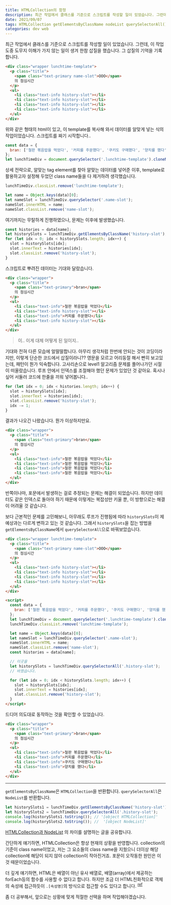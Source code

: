 ```yaml
---
title: HTMLCollection의 함정
description: 최근 작업에서 클래스를 기준으로 스크립트를 작성할 일이 있었습니다. 그런데, 이 작업 도중 도무지 이해가 가지 않는 일이 생겨 한참 삽질을 했습니다. 그 삽질의 기억을 기록합니다.
date: 2021/09/07
tags: HTMLCollection getElementsByClassName nodeList querySelectorAll()
categories: dev web
---
```


최근 작업에서 클래스를 기준으로 스크립트를 작성할 일이 있었습니다. 그런데, 이 작업 도중 도무지 이해가 가지 않는 일이 생겨 한참 삽질을 했습니다. 그 삽질의 기억을 기록합니다.

```html
<div class="wrapper lunchtime-template">
  <p class="title">
    <span class="text-primary name-slot">OOO</span>
    의 점심시간
  </p>
  <ul>
    <li class="text-info history-slot"></li>
    <li class="text-info history-slot"></li>
    <li class="text-info history-slot"></li>
    <li class="text-info history-slot"></li>
  </ul>
</div>
```

위와 같은 형태의 html이 있고, 이 template를 복사해 와서 데이터를 알맞게 넣는 식의 작업이었습니다.
스크립트를 짜기 시작합니다..

```javascript
const data = {
  bran: ['철판 볶음밥을 먹었다', '커피를 주문했다', '쿠키도 구매했다', '양치를 했다'],
};
let lunchTimeDiv = document.querySelector('.lunchtime-template').cloneNode(true);
```

상세 전략으로, 알맞는 tag element를 찾아 알맞는 데이터를 넣어준 이후, template로 활용하고자 설정해 두었던 class name들을 다 제거하려 생각했습니다.

```javascript
lunchTimeDiv.classList.remove('lunchtime-template');

let name = Object.keys(data)[0];
let nameSlot = lunchTimeDiv.querySelector('.name-slot');
nameSlot.innerHTML = name;
nameSlot.classList.remove('name-slot');
```

여기까지는 무탈하게 진행하였으나, 문제는 이후에 발생했습니다.

```javascript
const histories = data[name];
let historySlots = lunchTimeDiv.getElementsByClassName('history-slot');
for (let idx = 0; idx < historySlots.length; idx++) {
  slot = historySlots[idx];
  slot.innerText = histories[idx];
  slot.classList.remove('history-slot');
}
```

스크립트로 뿌려진 데이터는 기대와 달랐습니다.

```html
<div class="wrapper">
  <p class="title">
    <span class="text-primary">bran</span>
    의 점심시간
  </p>
  <ul>
    <li class="text-info">철판 볶음밥을 먹었다</li>
    <li class="text-info history-slot"></li>
    <li class="text-info">커피를 주문했다</li>
    <li class="text-info history-slot"></li>
  </ul>
</div>
```

> 이.. 이게 대체 어떻게 된 일이지..

기대와 전혀 다른 모습에 얼떨떨합니다. 아무리 생각처럼 한번에 안되는 것이 코딩이라지만, 이렇게 단순한 코드에서 삽질이라니??
영문을 모르고 어리둥절 해서 빤히 보고있는데, 패턴이 뭔가 익숙합니다. 고사리손으로 level1 알고리즘 문제를 풀어나가던 시절이 떠올랐습니다. 루프 안에서 인덱스를 조절해야 했던 문제가 있었던 것 같아요. 혹시나 싶어 서둘러 코드에 한줄을 끼워 넣어봅니다..

```javascript
for (let idx = 0; idx < histories.length; idx++) {
  slot = historySlots[idx];
  slot.innerText = histories[idx];
  slot.classList.remove('history-slot');
  idx -= 1;
}
```

결과가 나오긴 나왔습니다. 뭔가 이상하지만요.

```html
<div class="wrapper">
  <p class="title">
    <span class="text-primary">bran</span>
    의 점심시간
  </p>
  <ul>
    <li class="text-info">철판 볶음밥을 먹었다</li>
    <li class="text-info">철판 볶음밥을 먹었다</li>
    <li class="text-info">철판 볶음밥을 먹었다</li>
    <li class="text-info">철판 볶음밥을 먹었다</li>
  </ul>
</div>
```

반쪽이나마, 포문에서 발생하는 걸로 추정되는 문제는 해결이 되었습니다. 하지만 데이터도 같은 인덱스로 돌아야 하기 때문에 이렇게는 복잡성만 키울 뿐, 이 방향으로는 해결이 어려울 것 같습니다.

보다 근본적인 문제를 고민해보니, 아무래도 루프가 진행됨에 따라 `historySlots`이 제 예상과는 다르게 변하고 있는 것 같습니다. 그래서 `historySlots`을 잡는 방법을 `getElementsByClassName`에서 `querySelectorAll`으로 바꿔보았습니다.

```html
<div class="wrapper lunchtime-template">
  <p class="title">
    <span class="text-primary name-slot">OOO</span>
    의 점심시간
  </p>
  <ul>
    <li class="text-info history-slot"></li>
    <li class="text-info history-slot"></li>
    <li class="text-info history-slot"></li>
    <li class="text-info history-slot"></li>
  </ul>
</div>

<script>
  const data = {
    bran: ['철판 볶음밥을 먹었다', '커피를 주문했다', '쿠키도 구매했다', '양치를 했다'],
  };
  let lunchTimeDiv = document.querySelector('.lunchtime-template').cloneNode(true);
  lunchTimeDiv.classList.remove('lunchtime-template');

  let name = Object.keys(data)[0];
  let nameSlot = lunchTimeDiv.querySelector('.name-slot');
  nameSlot.innerHTML = name;
  nameSlot.classList.remove('name-slot');
  const histories = data[name];

  // 이곳을
  let historySlots = lunchTimeDiv.querySelectorAll('.history-slot');
  // 바꿨습니다.

  for (let idx = 0; idx < historySlots.length; idx++) {
    slot = historySlots[idx];
    slot.innerText = histories[idx];
    slot.classList.remove('history-slot');
  }
</script>
```

드디어 의도대로 동작하는 것을 확인할 수 있었습니다.

```html
<div class="wrapper">
  <p class="title">
    <span class="text-primary">bran</span>
    의 점심시간
  </p>
  <ul>
    <li class="text-info">철판 볶음밥을 먹었다</li>
    <li class="text-info">커피를 주문했다</li>
    <li class="text-info">쿠키도 구매했다</li>
    <li class="text-info">양치를 했다</li>
  </ul>
</div>
```

---

`getElementsByClassName`은 `HTMLCollection`을 반환합니다.
`querySelectorAll`은 `NodeList`를 반환합니다.

```javascript
let historySlots1 = lunchTimeDiv.getElementsByClassName('history-slot');
let historySlots2 = lunchTimeDiv.querySelectorAll('.history-slot');
console.log(historySlots1.toString()); // '[object HTMLCollection]'
console.log(historySlots2.toString()); //  '[object NodeList]'
```

[HTMLCollection과 NodeList](https://dev.to/theoluyi/queryselector-vs-getelementsbyclassname-nodelist-vs-htmlcollection-30gg) 의 차이를 설명하는 글을 공유합니다.

간단하게 얘기하면, HTMLCollection은 항상 현재의 상황을 반영합니다. collection의 기준이 class name이었고, 저는 그 요소들의 class name을 지웠으니 더이상 해당 collection에 해당이 되지 않아 collection이 작아진거죠. 포문이 오작동한 원인은 이 것 때문이었습니다.

더 깊게 얘기하면, HTML은 배열이 아닌 유사 배열로, 배열(array)에서 제공하는 forEach등의 함수를 사용할 수 없다고 합니다. 하지만 조금 더 HTML친화적으로 객체의 속성에 접근하듯이 `.[속성명]`의 방식으로 접근할 수도 있다고 합니다. <sup>[ref](https://devsoyoung.github.io/posts/js-htmlcollection-nodelist)</sup>

좀 더 공부해서, 앞으로는 상황에 맞게 적절한 선택을 하며 작업해야겠습니다.
